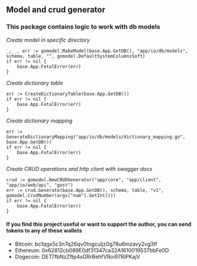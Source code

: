 ## Model and crud generator

### This package contains logic to work with db models

*Create model in specific directory*
```
_, _, err := gomodel.MakeModel(base.App.GetDB(), "app/io/db/models", schema, table, "", gomodel.DefaultSystemColumnsSoft)
if err != nil {
    base.App.FatalError(err)
}
```

*Create dictionary table*
```
err := CreateDictionaryTable(base.App.GetDB())
if err != nil {
    base.App.FatalError(err)
}
```

*Create dictionary mapping*
```
err := GenerateDictionaryMapping("app/io/db/models/dictionary_mapping.go", base.App.GetDB())
if err != nil {
    base.App.FatalError(err)
}
```

*Create CRUD operations and http client with swagger docs*
```
crud := gomodel.NewCRUDGenerator("app/core", "app/client", "app/io/web/api", "gost")
err := crud.Generate(base.App.GetDB(), schema, table, "v1", gomodel.CrudNumber(args["num"].GetInt()))
if err != nil {
    base.App.FatalError(err)
}
```

#### If you find this project useful or want to support the author, you can send tokens to any of these wallets
- Bitcoin: bc1qgx5c3n7q26qv0tngculjz0g78u6mzavy2vg3tf
- Ethereum: 0x62812cb089E0df31347ca32A1610019537bbFe0D
- Dogecoin: DET7fbNzZftp4sGRrBehfVRoi97RiPKajV